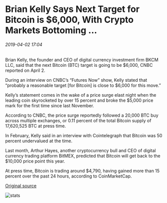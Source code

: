 # Brian Kelly Says Next Target for Bitcoin is $6,000, With Crypto Markets Bottoming ...

###### 2019-04-02 17:04

Brian Kelly, the founder and CEO of digital currency investment firm BKCM LLC, said that the next Bitcoin (BTC) target is going to be $6,000, CNBC reported on April 2.

During an interview on CNBC’s “Futures Now” show, Kelly stated that “probably a reasonable target \[for Bitcoin\] is close to $6,000 for this move.”

Kelly’s statement comes in the wake of a price surge elast night when the leading coin skyrocketed by over 15 percent and broke the $5,000 price mark for the first time since last November.

According to CNBC, the price surge reportedly followed a 20,000 BTC buy across multiple exchanges, or 0.11 percent of the total Bitcoin supply of 17,620,525 BTC at press time.

In February, Kelly said in an interview with Cointelegraph that Bitcoin was 50 percent undervalued at the time.

Last month, Arthur Hayes, another cryptocurrency bull and CEO of digital currency trading platform BitMEX, predicted that Bitcoin will get back to the $10,000 price point this year.

At press time, Bitcoin is trading around $4,790, having gained more than 15 percent over the past 24 hours, according to CoinMarketCap.

[Original source](https://cointelegraph.com/news/brian-kelly-says-next-target-for-bitcoin-is-6-000-with-crypto-markets-bottoming)

![stats](https://c.statcounter.com/11760860/0/a89fa40b/1/ "stats")